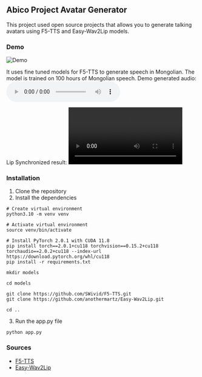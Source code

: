 ## Abico Project Avatar Generator

This project used open source projects that allows you to generate talking avatars using F5-TTS and Easy-Wav2Lip models.

### Demo

![Demo](demo/demo.gif)

It uses fine tuned models for F5-TTS to generate speech in Mongolian. The model is trained on 100 hours of Mongolian speech. 
Demo generated audio:
![Listen to sample audio](demo/demo.wav)

Lip Synchronized result:
![Lip Synchronized result](demo/demo.mp4)

### Installation

1. Clone the repository
2. Install the dependencies
```
# Create virtual environment
python3.10 -m venv venv

# Activate virtual environment
source venv/bin/activate

# Install PyTorch 2.0.1 with CUDA 11.8
pip install torch==2.0.1+cu118 torchvision==0.15.2+cu118 torchaudio==2.0.2+cu118 --index-url https://download.pytorch.org/whl/cu118
pip install -r requirements.txt

mkdir models

cd models

git clone https://github.com/SWivid/F5-TTS.git
git clone https://github.com/anothermartz/Easy-Wav2Lip.git

cd ..

```
3. Run the app.py file
```
python app.py
```

### Sources

- [F5-TTS](https://github.com/SWivid/F5-TTS)
- [Easy-Wav2Lip](https://github.com/anothermartz/Easy-Wav2Lip)
